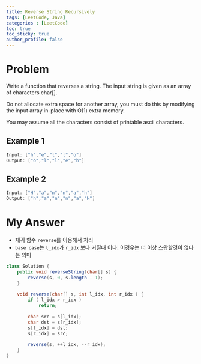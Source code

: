 ```yaml
---
title: Reverse String Recursively
tags: [LeetCode, Java]
categories : [LeetCode]
toc: true
toc_sticky: true
author_profile: false
---
```


# Problem

Write a function that reverses a string. The input string is given as an array of characters char[].

Do not allocate extra space for another array, you must do this by modifying the input array in-place with O(1) extra memory.

You may assume all the characters consist of printable ascii characters.

## Example 1

```swift
Input: ["h","e","l","l","o"]
Output: ["o","l","l","e","h"]
```

## Example 2

```swift
Input: ["H","a","n","n","a","h"]
Output: ["h","a","n","n","a","H"]
```

# My Answer

* 재귀 함수 `reverse`를 이용해서 처리
* `base case`는 `l_idx`가 `r_idx` 보다 커질때 이다. 이경우는 더 이상 스왑할것이 없다는 의미
  
```java
class Solution {
    public void reverseString(char[] s) {
        reverse(s, 0, s.length - 1);
    }
    
    void reverse(char[] s, int l_idx, int r_idx ) {
        if ( l_idx > r_idx )
            return;
        
        char src = s[l_idx];
        char dst = s[r_idx];
        s[l_idx] = dst;
        s[r_idx] = src;   
        
        reverse(s, ++l_idx, --r_idx);
    }
}
```

